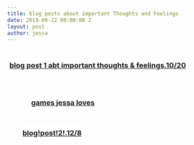 ```yaml
---
title: blog posts about important Thoughts and Feelings
date: 2019-09-22 00:00:00 Z
layout: post
author: jessa
---
```


<body>
	<p>
<h3 style="background:white; border:1.5px ; padding: 5px 5px; text-align: center; text-decoration: none; display: inline-block;"> <a href="/blogpost1.html"><strong>blog post 1 abt important thoughts & feelings.10/20</strong></a> 
</h3>
<br><br>
<h3 style="background:white; border:1.5px ; padding: 5px 5px; margin-left: 50px; text-align: center; text-decoration: none; display: inline-block;"> <a href="/games.html"><strong>games jessa loves</strong></a> 
</h3>
<br>
<h3 style="background:white; border:1.5px ; padding: 5px 5px; margin-left: 30px; text-align: center; text-decoration: none; display: inline-block; "> <a href="/blogpost2.html"><strong>blog!post!2!.12/8</strong></a> </h3>
</p>
</body>